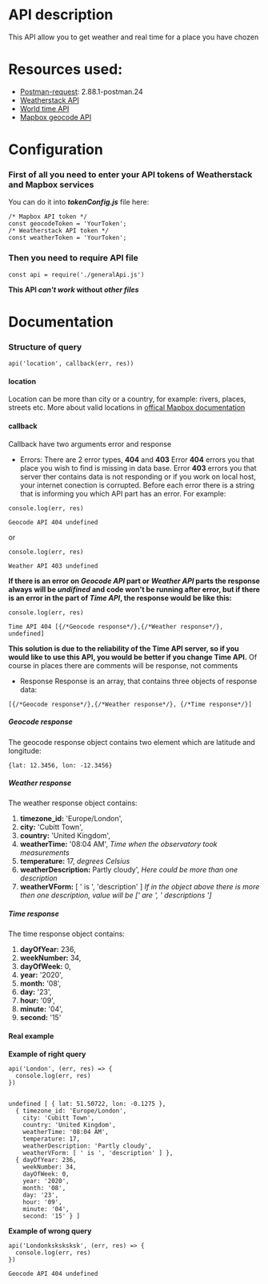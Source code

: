 # API description
This API allow you to get weather and real time for a place you have chozen

# Resources used:
* [Postman-request](https://www.npmjs.com/package/postman-request): 2.88.1-postman.24
* [Weatherstack API](https://weatherstack.com/)
* [World time API](https://worldtimeapi.org/)
* [Mapbox geocode API](https://docs.mapbox.com/api/search/#geocoding)

# Configuration
### First of all you need to enter your API tokens of __Weatherstack__ and __Mapbox__ services
You can do it into ***tokenConfig.js*** file here:
```
/* Mapbox API token */
const geocodeToken = 'YourToken';
/* Weatherstack API token */
const weatherToken = 'YourToken';
```
### Then you need to require API file
```
const api = require('./generalApi.js')
```
**This API _can't work_ without _other files_**
# Documentation
### Structure of query
```
api('location', callback(err, res))
```
#### location
Location can be more than city or a country, for example: rivers, places, streets etc.
More about valid locations in [offical Mapbox documentation](https://docs.mapbox.com/api/search/#data-types)
#### callback
Callback have two arguments error and response
* Errors:
There are 2 error types, **404** and **403**
Error **404** errors you that place you wish to find is missing in data base.
Error **403** errors you that server ther contains data is not responding or if you work on local host, your internet conection is corrupted.
Before each error there is a string that is informing you which API part has an error.
For example:
```
console.log(err, res)

Geocode API 404 undefined
```
or
```
console.log(err, res)

Weather API 403 undefined
```
**If there is an error on _Geocode API_ part or _Weather API_ parts the response always will be _undifined_ and code won't be running after error, but if there is an error in the part of _Time API_, the response would be like this:**
```
console.log(err, res)

Time API 404 [{/*Geocode response*/},{/*Weather response*/}, undefined]
```
**This solution is due to the reliability of the Time API server, so if you would like to use this API, you would be better if you change Time API.**
Of course in places there are comments will be response, not comments
* Response
Response is an array, that contains three objects of response data:
```
[{/*Geocode response*/},{/*Weather response*/}, {/*Time response*/}]
```
##### Geocode response
The geocode response object contains two element which are latitude and longitude:
```
{lat: 12.3456, lon: -12.3456}
```
##### Weather response
The weather response object contains:
 1. **timezone_id:** 'Europe/London',
 2. **city:** 'Cubitt Town',
 3. **country:** 'United Kingdom',
 4. **weatherTime:** '08:04 AM', *Time when the observatory took measurements*
 5. **temperature:** 17, *degrees Celsius*
 6. **weatherDescription:** Partly cloudy', *Here could be more than one description*
 7. **weatherVForm:** [ ' is ', 'description' ] *If in the object above there is more then one description, value will be [' are ', ' descriptions ']*

##### Time response
The time response object contains:
  1. **dayOfYear:** 236,
  2. **weekNumber:** 34,
  3. **dayOfWeek:** 0,
  4. **year:** '2020',
  5. **month:** '08',
  6. **day:** '23',
  7. **hour:** '09',
  8. **minute:** '04',
  9. **second:** '15'

#### Real example
**Example of right query**
```
api('London', (err, res) => {
  console.log(err, res)
})


undefined [ { lat: 51.50722, lon: -0.1275 },
  { timezone_id: 'Europe/London',
    city: 'Cubitt Town',
    country: 'United Kingdom',
    weatherTime: '08:04 AM',
    temperature: 17,
    weatherDescription: 'Partly cloudy',
    weatherVForm: [ ' is ', 'description' ] },
  { dayOfYear: 236,
    weekNumber: 34,
    dayOfWeek: 0,
    year: '2020',
    month: '08',
    day: '23',
    hour: '09',
    minute: '04',
    second: '15' } ]
```
**Example of wrong query**
```
api('Londonksksksksk', (err, res) => {
  console.log(err, res)
})

Geocode API 404 undefined
```
